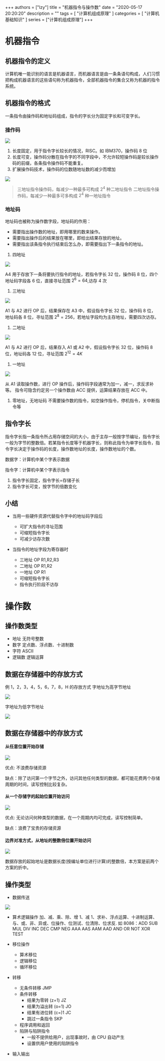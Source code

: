 +++
authors = ["lzy"]
title = "机器指令与操作数"
date = "2020-05-17 20:20:20"
description = ""
tags = [
    "计算机组成原理"
]
categories = [
    "计算机基础知识"
]
series = ["计算机组成原理"]
+++


# 机器指令

## 机器指令的定义

计算机唯一能识别的语言是机器语言，而机器语言是由一条条语句构成，人们习惯把构成机器语言的这些语句称为机器指令，全部机器指令的集合又称为机器的指令系统。

## 机器指令的格式

一条指令由操作码和地址码组成，指令的字长分为固定字长和可变字长。

### 操作码

![](../static/AFmxbdq0AoQqDNxh7tHcB8Z8nMg.png)

1. 长度固定，用于指令字长较长的情况，RISC。如 IBM370，操作码 8 位
2. 长度可变，操作码分散在指令字的不同字段中，不允许较短操作码是较长操作码的前缀，各条指令操作码不能重复。
3. 扩展操作码技术，操作码的位数随地址数的减少而增加

![](../static/DK1qbWc7Fo2XpUxWULEcHrqgn7t.png)

> 三地址指令操作码，每减少一种最多可构成 $2^4$ 种二地址指令
> 二地址指令操作码，每减少一种最多可多构成 $2^4$ 种一地址指令

### 地址码

地址码也被称为操作数字段，地址码的作用：

- 需要指出操作数的地址，即用哪里的数来操作。
- 需要指出操作后的结果放在哪里，即给出结果存放的地址。
- 需要指出该条指令执行结束后怎么办，即需要指出下一条指令的地址。

1. 四地址

![](../static/YfhgbYvLpoINnLxMR6McSKYdn2f.png)

A4 用于存放下一条将要执行指令的地址，若指令字长 32 位，操作码 8 位，四个地址码字段各 6 位，直接寻址范围 $2^6=64$,访存 4 次

1. 三地址

![](../static/VwowbIJxko0aCLxwHEZcU65andc.png)

A1 与 A2 进行 OP 后，结果保存在 A3 中，假设指令字长 32 位，操作码 8 位，地址码各 8 位，寻址范围 $2^8=256$，若地址字段均为主存地址，需要四次访存。

1. 二地址

![](../static/MZe2bKyi4oy5GJxTVOIcEIUrnff.png)

A1 与 A2 进行 OP 后，结果存入 A1 或 A2 中，假设指令字长 32 位，操作码 8 位，地址码各 12 位，寻址范围 $2^{12}=4K$

1. 一地址

![](../static/PYTbbnpRvopbWQxXDFlcfhNHnme.png)

从 A1 读取操作数，进行 OP 操作后，操作码字段通常为加一，减一，求反求补等。
指令可隐含约定另一个操作数由 ACC 提供，运算结果存放在 ACC 中。

1. 零地址，无地址码
   不需要操作数的指令，如空操作指令，停机指令，关中断指令等

## 指令字长

指令字长指一条指令所占用存储空间的大小，由于主存一般按字节编址，指令字长一般为字节的整数倍。若某指令长度等于机器字长，则称此指令为单字长指令，指令字长决定于操作码的长度，操作数地址的长度，操作数地址的个数。

数据字：计算机中某个字表示数据

指令字：计算机中某个字表示指令

1. 指令字长固定，指令字长=存储子长
2. 指令字长可变，按字节的倍数变化

## 小结

- 当用一些硬件资源代替指令字中的地址码字段后

  - 可扩大指令的寻址范围
  - 可缩短指令字长
  - 可减少访存次数
- 当指令的地址字段为寄存器时

  - 三地址 OP R1,R2,R3
  - 二地址 OP R1,R2
  - 一地址 OP R1
  - 可缩短指令字长
  - 指令执行阶段不访存

# 操作数

## 操作数类型

- 地址 无符号整数
- 数字 定点数、浮点数、十进制数
- 字符 ASCII
- 逻辑数 逻辑运算

## 数据在存储器中的存放方式

例 1，2，3，4，5，6，7，8，H 的存放方式
字地址为高字节地址

![](../static/SmbibTd47o2Enfx21QPcGzs6nXb.png)

字地址为低字节地址

![](../static/FbxibUETIo4wk1xWbBzceGEznsc.png)

## 数据在存储器中的存放方式

#### 从任意位置开始存储

![](../static/QEfLb9KWQoMjSqxBQCIcQ0ZinRo.png)

优点: 不浪费存储资源

缺点：除了访问第一个字节之外，访问其他任何类型的数据，都可能花费两个存储周期的时间，读写控制比较复杂。

#### 从一个存储字的起始位置开始访问

![](../static/SlGJbaCDcoFAiHxDeFyc1394nQh.png)

优点: 无论访问何种类型的数据，在一个周期内均可完成，读写控制简单。

缺点：浪费了宝贵的存储资源

#### 边界对准方式，从地址的整数倍位置开始访问

![](../static/FRCUbVSAAoWTAzxTSxocrwLinWc.png)

数据存放的起始地址是数据长度(按编址单位进行计算)的整数倍，本方案是前两个方案的折中。

## 操作类型

- 数据传送

![](../static/K3NzbB2DGoxHqQx2yVxcvkmmnuc.png)

- 算术逻辑操作
  加、减、乘、除、增 1、减 1、求补、浮点运算、十进制运算、与、或、非、异或、位操作、位测试、位清除、位求反.
  如 8086：ADD SUB MUL DIV INC DEC CMP NEG AAA AAS AAM AAD AND OR NOT XOR TEST
- 移位操作

  - 算术移位
  - 逻辑移位
  - 循环移位
- 转移

  - 无条件转移 JMP
  - 条件转移
    - 结果为零转 (z=1) JZ
    - 结果为溢出转 (o=1) JO
    - 结果有进位转 (c=)1 JC
    - 跳过一条指令 SKP
  - 程序调用和返回
  - 陷阱与陷阱指令
    - 一般不提供给用户，出现事故时，由 CPU 自动产生
    - 设置供用户使用的陷阱指令
- 输入输出

